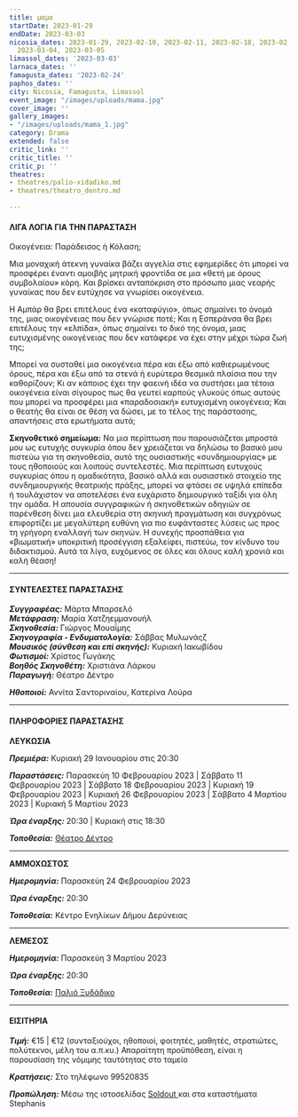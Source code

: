 ```yaml
---
title: μαμα
startDate: 2023-01-29
endDate: 2023-03-03
nicosia_dates: 2023-01-29, 2023-02-10, 2023-02-11, 2023-02-18, 2023-02-19, 2023-02-26,
  2023-03-04, 2023-03-05
limassol_dates: '2023-03-03'
larnaca_dates: ''
famagusta_dates: '2023-02-24'
paphos_dates: ''
city: Nicosia, Famagusta, Limassol
event_image: "/images/uploads/mama.jpg"
cover_image: ''
gallery_images:
- "/images/uploads/mama_1.jpg"
category: Drama
extended: false
critic_link: ''
critic_title: ''
critic_p: ''
theatres:
- theatres/palio-xidadiko.md
- theatres/theatro_dentro.md

---
```

#### ΛΙΓΑ ΛΟΓΙΑ ΓΙΑ ΤΗΝ ΠΑΡΑΣΤΑΣΗ

Οικογένεια: Παράδεισος ή Κόλαση;

Μια μοναχική άτεκνη γυναίκα βάζει αγγελία στις εφημερίδες ότι μπορεί να προσφέρει έναντι αμοιβής μητρική φροντίδα σε μια «θετή με όρους συμβολαίου» κόρη. Και βρίσκει ανταπόκριση στο πρόσωπο μιας νεαρής γυναίκας που δεν ευτύχησε να γνωρίσει οικογένεια.

Η Αμπάρ θα βρει επιτέλους ένα «καταφύγιο», όπως σημαίνει το όνομά της, μιας οικογένειας που δεν γνώρισε ποτέ; Και η Εσπεράνσα θα βρει επιτέλους την «ελπίδα», όπως σημαίνει το δικό της όνομα, μιας ευτυχισμένης οικογένειας που δεν κατάφερε να έχει στην μέχρι τώρα ζωή της;

Μπορεί να συσταθεί μια οικογένεια πέρα και έξω από καθιερωμένους όρους, πέρα και έξω από τα στενά ή ευρύτερα θεσμικά πλαίσια που την καθορίζουν; Κι αν κάποιος έχει την φαεινή ιδέα να συστήσει μια τέτοια οικογένεια είναι σίγουρος πως θα γευτεί καρπούς γλυκούς όπως αυτούς που μπορεί να προσφέρει μια «παραδοσιακή» ευτυχισμένη οικογένεια; Και ο θεατής θα είναι σε θέση να δώσει, με το τέλος της παράστασης, απαντήσεις στα ερωτήματα αυτά;

**Σκηνοθετικό σημείωμα:** Να μια περίπτωση που παρουσιάζεται μπροστά μου ως ευτυχής συγκυρία όπου δεν χρειάζεται να δηλώσω το βασικό μου πιστεύω για τη σκηνοθεσία, αυτό της ουσιαστικής «συνδημιουργίας» με τους ηθοποιούς και λοιπούς συντελεστές. Μια περίπτωση ευτυχούς συγκυρίας όπου η ομαδικότητα, βασικό αλλά και ουσιαστικό στοιχείο της συνδημιουργικής θεατρικής πράξης, μπορεί να φτάσει σε υψηλά επίπεδα ή τουλάχιστον να αποτελέσει ένα ευχάριστο δημιουργικό ταξίδι για όλη την ομάδα. Η απουσία συγγραφικών ή σκηνοθετικών οδηγιών σε παρένθεση δίνει μια ελευθερία στη σκηνική πραγμάτωση και συγχρόνως επιφορτίζει με μεγαλύτερη ευθύνη για πιο ευφάνταστες λύσεις ως προς τη γρήγορη εναλλαγή των σκηνών. Η συνεχής προσπάθεια για «βιωματική» υποκριτική προσέγγιση εξαλείφει, πιστεύω, τον κίνδυνο του διδακτισμού. Αυτά τα λίγα, ευχόμενος σε όλες και όλους καλή χρονιά και καλή θέαση!

***

#### ΣΥΝΤΕΛΕΣΤΕΣ ΠΑΡΑΣΤΑΣΗΣ

**_Συγγραφέας:_** Μάρτα Μπαρσελό  
**_Μετάφραση:_** Μαρία Χατζηεμμανουήλ  
**_Σκηνοθεσία:_** Γιώργος Μουαΐμης  
**_Σκηνογραφία - Ενδυματολογία:_** Σάββας Μυλωνάςζ  
**_Μουσικός (σύνθεση και επί σκηνής):_** Κυριακή Ιακωβίδου  
**_Φωτισμοί:_** Χρίστος Γωγάκης  
**_Βοηθός Σκηνοθέτη:_** Xριστιάνα Λάρκου  
**_Παραγωγή:_** Θέατρο Δέντρο

**_Ηθοποιοί:_** Αννίτα Σαντοριναίου, Κατερίνα Λούρα

***

#### ΠΛΗΡΟΦΟΡΙΕΣ ΠΑΡΑΣΤΑΣΗΣ

**ΛΕΥΚΩΣΙΑ**

**_Πρεμιέρα:_** Κυριακή 29 Ιανουαρίου στις 20:30

**_Παραστάσεις:_** Παρασκεύη 10 Φεβρουαρίου 2023 | Σάββατο 11 Φεβρουαρίου 2023 | Σάββατο 18 Φεβρουαρίου 2023 | Κυριακή 19 Φεβρουαρίου 2023 | Κυριακή 26 Φεβρουαρίου 2023 | Σάββατο 4 Μαρτίου 2023 | Κυριακή 5 Μαρτίου 2023

**_Ώρα έναρξης:_** 20:30 | Κυριακή στις 18:30

**_Τοποθεσία:_** [Θέατρο Δέντρο](?#map)

***

**ΑΜΜΟΧΩΣΤΟΣ**

**_Ημερομηνία:_** Παρασκεύη 24 Φεβρουαρίου 2023

**_Ώρα έναρξης:_** 20:30

**_Τοποθεσία:_** Κέντρο Ενηλίκων Δήμου Δερύνειας

***

**ΛΕΜΕΣΟΣ**

**_Ημερομηνία:_** Παρασκεύη 3 Μαρτίου 2023

**_Ώρα έναρξης:_** 20:30

**_Τοποθεσία:_** [Παλιό Ξυδάδικο](?#map)

***

#### ΕΙΣΙΤΗΡΙΑ

**_Τιμή:_** €15 | €12 (συνταξιούχοι, ηθοποιοί, φοιτητές, μαθητές, στρατιώτες, πολύτεκνοι, μέλη του α.π.κυ.) Απαραίτητη προϋπόθεση, είναι η παρουσίαση της νόμιμης ταυτότητας στο ταμείο

**_Κρατήσεις:_** Στο τηλέφωνο 99520835

**_Προπώληση:_** Μέσω της ιστοσελίδας [Soldout ](https://www.soldoutticketbox.com/mama-theatro-dentro-2023/?lang=en)και στα καταστήματα Stephanis
